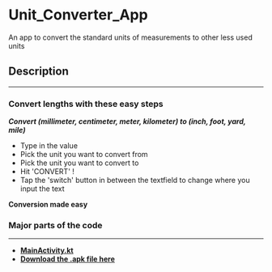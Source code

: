 # Unit_Converter_App
An app to convert the standard units of measurements to other less used units

## Description
---

### Convert lengths with these easy steps
***Convert (millimeter, centimeter, meter, kilometer) to (inch, foot, yard, mile)***
- Type in the value
- Pick the unit you want to convert from
- Pick the unit you want to convert to
- Hit 'CONVERT' !
- Tap the 'switch' button in between the textfield to change where you input the text

**Conversion made easy**

### Major parts of the code
---
- **[MainActivity.kt](https://github.com/Bamidele1234/Unit_Converter_App/blob/master/app/src/main/java/com/example/Unit_Converter_App/MainActivity.kt)**
- **[Download the .apk file here](https://github.com/Bamidele1234/Unit_Converter_App/raw/master/Main_App.apk)**
